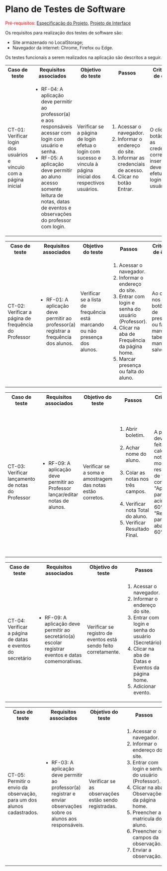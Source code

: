 # Plano de Testes de Software

<span style="color:red">Pré-requisitos: <a href="https://github.com/ICEI-PUC-Minas-PMV-ADS/pmv-ads-2024-1-e1-proj-web-t5-pmv-ads-2024-1-e1-projedusync/blob/main/documentos/02-Especifica%C3%A7%C3%A3o%20do%20Projeto.md"> Especificação do Projeto</a></span>, <a href="https://github.com/ICEI-PUC-Minas-PMV-ADS/pmv-ads-2024-1-e1-proj-web-t5-pmv-ads-2024-1-e1-projedusync/blob/main/documentos/04-Projeto%20de%20Interface.md"> Projeto de Interface</a>

Os requisitos para realização dos testes de software são:
<ul><li>Site armazenado no LocalStorage;</li>
<li>Navegador da internet: Chrome, Firefox ou Edge.</li>
</ul>

Os testes funcionais a serem realizados na aplicação são descritos a seguir.

<table>
 <tr>
  <th>Caso de teste</th>
  <th>Requisitos associados</th>
  <th>Objetivo do teste</th>
  <th>Passos</th>
  <th>Critérios de êxito</th>
  <th>Responsável</th>
 </tr>

 <tr>
  <td>CT-01: Verificar login dos usuários e vínculo com a página inicial</td>
  <td>
   <ul>
   
   <li>RF-04: A aplicação deve permitir ao professor(a) e aos responsáveis acessar com login com usuário e senha.</li>
    <li>RF-05: A aplicação deve permitir ao aluno acesso somente leitura de notas, datas de eventos e observações do professor com login.</li>
   </ul>
  </td>
  <td>Verificar se a página de login efetua o login com sucesso e vincula à página inicial dos respectivos usuários.</td>
  <td>
   <ol>
    <li>Acessar o navegador.</li>
    <li>Informar o endereço do site.</li>
    <li>Informar as credenciais de acesso.</li>
    <li>Clicar no botão Entrar.</li>
   </ol>
   </td>
  <td>O clique no botão com as credenciais corretas inseridas deve efetuar o login do usuário.</td>
  <td>Juliane</td>
 </tr>
</table>


<table>
 <tr>
  <th>Caso de teste</th>
  <th>Requisitos associados</th>
  <th>Objetivo do teste</th>
  <th>Passos</th>
  <th>Critérios de êxito</th>
  <th>Responsável</th>
 </tr>
 
 <tr>
  <td>CT-02: Verificar a página de frequência do Professor</td>
  <td>
   <ul>
   
   <li>RF-01: A aplicação deve permitir ao professor(a) registrar a frequência dos alunos.</li>
   
   </ul>
  </td>
  <td>Verificar se a lista de frequência está marcando ou não presença dos alunos. </td>
  <td>
   <ol>
    <li>Acessar o navegador.</li>
    <li>Informar o endereço do site.</li>
    <li>Entrar com login e senha do usuário (Professor).</li>
    <li> Clicar na aba de Frequência da página home.  </li>
    <li> Marcar presença ou falta do aluno. </li>
   </ol>
   </td>
  <td> Ao clicar nos botões de presença ou falta, marca na tabela e mantém salvo. </td>
  <td> Igor </td>
 </tr>
</table>

<table>
<tr>
  <th>Caso de teste</th>
  <th>Requisitos associados</th>
  <th>Objetivo do teste</th>
  <th>Passos</th>
  <th>Critérios de êxito</th>
  <th>Responsável</th>
</tr>



<tr>
  <td>CT-03: Verificar lançamento de notas do Professor</td>
  <td>
   <ul>
   
   <li>RF-09: A aplicação deve permitir ao Professor lançar/editar notas de alunos.</li>
   </ul>
  </td>
  <td>Verificar se a soma e amostragem das notas estão corretos.</td>
  <td>
   <ol>
    <li>Abrir boletim.</li>
    <li>Achar nome do aluno.</li>
    <li>Colar as notas nos três campos.</li>
    <li>Verificar nota Total do aluno.</li>
    <li>Verificar Resultado Final.</li>
   </ol>
   </td>
  <td>A pagina deve ter feito o calculo das notas e mostrado os resultasdos de forma correta com "Aprovado" para notas acima de 60% e "Reprovado" para notas abaixo de 60%.</td>
  <td>Luan Marinheiro</td>
</tr>
</table>

<table>
 <tr>
  <th>Caso de teste</th>
  <th>Requisitos associados</th>
  <th>Objetivo do teste</th>
  <th>Passos</th>
  <th>Critérios de êxito</th>
  <th>Responsável</th>
 </tr>
<tr>
  <td>CT-04: Verificar a página de datas e eventos do secretário</td>
  <td>
   <ul>
   
   <li>RF-09: A aplicação deve permitir ao secretário(a) escolar registrar eventos e datas comemorativas.</li>
   
   </ul>
  </td>
  <td>Verificar se registro de eventos está sendo feito corretamente. </td>
  <td>
   <ol>
    <li>Acessar o navegador.</li>
    <li>Informar o endereço do site.</li>
    <li>Entrar com login e senha do usuário (Secretário).</li>
    <li> Clicar na aba de Datas e Eventos da página home.  </li>
    <li> Adicionar evento. </li>
   </ol>
   </td>
  <td> Ao clicar no ícone adicionar, abre uma tela para selecionar a data e um campo para inserir o evento. </td>
  <td> Suzany </td>
 </tr>
</table>

<table>
 <tr>
  <th>Caso de teste</th>
  <th>Requisitos associados</th>
  <th>Objetivo do teste</th>
  <th>Passos</th>
  <th>Critérios de êxito</th>
  <th>Responsável</th>
 </tr>
<tr>
  <td>CT-05: Permitir o envio da observação, para um dos alunos cadastrados.</td>
  <td>
   <ul>
   
   <li>RF-03: A aplicação deve permitir ao professor(a) registrar e enviar observações sobre os alunos aos responsáveis.</li>
   
   </ul>
  </td>
  <td>Verificar se as observações estão sendo registradas. </td>
  <td>
   <ol>
    <li>Acessar o navegador.</li>
    <li>Informar o endereço do site.</li>
    <li>Entrar com login e senha do usuário (Professor).</li>
    <li>Clicar na aba Observações da página home.</li>
    <li>Preencher a matricula do aluno.</li>
     <li>Preencher os campos da observação.</li>
    <li>Enviar a observação.</li>
   </ol>
   </td>
  <td> Observações registradas para o aluno cadastrado.</td>
  <td> Juan </td>
 </tr>
</table>


